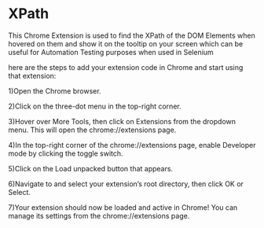 # XPath
This Chrome Extension is used to find the XPath of the DOM Elements when hovered on them and show it on the tooltip on your screen which can be useful for Automation Testing purposes when used in Selenium


here are the steps to add your extension code in Chrome and start using that extension:

1)Open the Chrome browser.

2)Click on the three-dot menu in the top-right corner.

3)Hover over More Tools, then click on Extensions from the dropdown menu. This will open the chrome://extensions page.

4)In the top-right corner of the chrome://extensions page, enable Developer mode by clicking the toggle switch.

5)Click on the Load unpacked button that appears.

6)Navigate to and select your extension’s root directory, then click OK or Select.

7)Your extension should now be loaded and active in Chrome! You can manage its settings from the chrome://extensions page.
